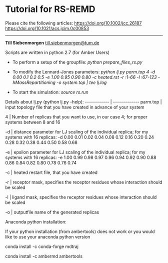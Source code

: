 # Tutorial for RS-REMD

Please cite the following articles:
https://doi.org/10.1002/jcc.26187
https://doi.org/10.1021/acs.jcim.0c00853

---
**Till Siebenmorgen** till.siebenmorgen@tum.de

Scripts are written in python 2.7 (for Amber Users)



* To perform a setup of the groupfile: *python prepare_files_rs.py*

* To modify the Lennard-Jones parameters: *python lj.py parm.top 4 -d 0.00 0.1 0.2 0.5 -e 1.00 0.95 0.90 0.80 -c heated.rst -r :1-66 -l :67-123 -hMassRepartitioning -o system.top | tee lj.log*

* To start the simulation: *source rs.run*


Details about lj.py (python lj.py -help):
------------ | -------------
parm.top | input topology file that you have created in advance of your system

4 | Number of replicas that you want to use, in our case 4; for proper systems between 8 and 16

-d | distance parameter for LJ scaling of the individual replica; for my systems with 16 replicas:  -d 0.00 0.01 0.02 0.04 0.08 0.12 0.16 0.20 0.24 0.28 0.32 0.38 0.44 0.50 0.58 0.68

-e | epsilon parameter for LJ scaling of the individual replica;  for my systems with 16 replicas: -e 1.00 0.99 0.98 0.97 0.96 0.94 0.92 0.90 0.88 0.86 0.84 0.82 0.80 0.78 0.76 0.74

-c | heated restart file, that you have created

-r | receptor mask, specifies the receptor residues whose interaction should be scaled

-l | ligand mask, specifies the receptor residues whose interaction should be scaled

-o | outputfile name of the generated replicas


Anaconda python installation:

If your python installation (from ambertools) does not work or you would like to use your anaconda python version

conda install -c conda-forge mdtraj

conda install -c ambermd ambertools
